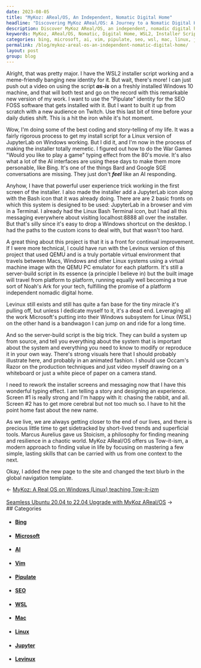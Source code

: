 ```yaml
---
date: 2023-08-05
title: "MyKoz: AReal/OS, An Independent, Nomatic Digital Home"
headline: "Discovering MyKoz AReal/OS: A Journey to a Nomatic Digital Home"
description: Discover MyKoz AReal/OS, an independent, nomadic digital home that offers Tow-it-ism, a modern approach to finding value in life by mastering simple, lasting skills. With a powerful user experience, the installer script adds a JupyterLab icon and Bash icon, with the War Games 'Would you like to play a game' typing effect.
keywords: MyKoz, AReal/OS, Nomatic, Digital Home, WSL2, Installer Script, Pipulate, SEO, FOSS, Software, Windows 10, Meme, Identity, Video, War Games, AI, Interfaces, Bing, JupyterLab, Bash, Terminal, Browser, Vim, Levinux, QEMU, PC, Emulator, Macs, Noah's Ark, Server-Build Script, Source, Visuals, Occam's Razor
categories: bing, microsoft, ai, vim, pipulate, seo, wsl, mac, linux, jupyter, levinux
permalink: /blog/mykoz-areal-os-an-independent-nomatic-digital-home/
layout: post
group: blog
---
```



Alright, that was pretty major. I have the WSL2 installer script working and a
meme-friendly banging new identity for it. But wait, there's more! I can just
push out a video on using the script ***as-is*** on a freshly installed Windows
10 machine, and that will both test and go on the record with this remarkable
new version of my work. I want to use the "Pipulate" identity for the SEO FOSS
software that gets installed with it. But I want to built it up from scratch
with a new audience on Twitch. Use this last bit of time before your daily
duties shift. This is a hit the iron while it's hot moment.

Wow, I'm doing some of the best coding and story-telling of my life. It was a
fairly rigorous process to get my install script for a Linux version of
JupyterLab on Windows working. But I did it, and I'm now in the process of
making the installer totally memetic. I figured out how to do the War Games
"Would you like to play a game" typing effect from the 80's movie. It's also
what a lot of the AI interfaces are using these days to make them more
personable, like Bing. It's one of the things Bard and Google SGE conversations
are missing. They just don't ***feel*** like an AI responding.

Anyhow, I have that powerful user experience trick working in the first screen
of the installer. I also made the installer add a JupyterLab icon along with
the Bash icon that it was already doing. There are are 2 basic fronts on which
this system is designed to be used: JupyterLab in a browser and vim in a
Terminal. I already had the Linux Bash Terminal icon, but I had all this
messaging everywhere about visiting localhost:8888 all over the installer. But
that's silly since it's easy to drop a Windows shortcut on the desktop. I had
the paths to the custom icons to deal with, but that wasn't too hard.

A great thing about this project is that it is a front for continual
improvement. If I were more technical, I could have run with the Levinux
version of this project that used QEMU and is a truly portable virtual
environment that travels between Macs, Windows and other Linux systems using a
virtual machine image with the QEMU PC emulator for each platform. It's still a
server-build script in its essence (a principle I believe in) but the built
image will travel from platform to platform, running equally well becoming a
true sort of Noah's Ark for your tech, fulfilling the promise of a platform
independent nomadic digital home. 

Levinux still exists and still has quite a fan base for the tiny miracle it's
pulling off, but unless I dedicate myself to it, it's a dead end. Leveraging
all the work Microsoft's putting into their Windows subsystem for Linux (WSL)
on the other hand is a bandwagon I can jump on and ride for a long time.

And so the server-build script is the big trick. They can build a system up
from source, and tell you everything about the system that is important about
the system and everything you need to know to modify or reproduce it in your
own way. There's strong visuals here that I should probably illustrate here,
and probably in an animated fashion. I should use Occam's Razor on the
production techniques and just video myself drawing on a whiteboard or just a
white piece of paper on a camera stand.

I need to rework the installer screens and messaging now that I have this
wonderful typing effect. I am telling a story and designing an experience.
Screen #1 is really strong and I'm happy with it: chasing the rabbit, and all.
Screen #2 has to get more cerebral but not too much so. I have to hit the point
home fast about the new name.

As we live, we are always getting closer to the end of our lives, and there is
precious little time to get sidetracked by short-lived trends and superficial
tools. Marcus Aurelius gave us Stoicism, a philosophy for finding meaning and
resilience in a chaotic world. MyKoz AReal/OS offers us Tow-it-ism, a modern
approach to finding value in life by focusing on mastering a few simple,
lasting skills that can be carried with us from one context to the next.

Okay, I added the new page to the site and changed the text blurb in the global
navigation template. 


















<div class="arrow-links"><div class="post-nav-prev"><span class="arrow">&larr;&nbsp;</span><a href="/blog/mykoz-a-real-os-on-windows-linux-teaching-tow-it-izm/">MyKoz: A Real OS on Windows (Linux) teaching Tow-it-izm</a></div> &nbsp; <div class="post-nav-next"><a href="/blog/seamless-ubuntu-20-04-to-22-04-upgrade-with-mykoz-areal-os/">Seamless Ubuntu 20.04 to 22.04 Upgrade with MyKoz AReal/OS</a><span class="arrow">&nbsp;&rarr;</span></div></div>
## Categories

<ul>
<li><h4><a href='/bing/'>Bing</a></h4></li>
<li><h4><a href='/microsoft/'>Microsoft</a></h4></li>
<li><h4><a href='/ai/'>AI</a></h4></li>
<li><h4><a href='/vim/'>Vim</a></h4></li>
<li><h4><a href='/pipulate/'>Pipulate</a></h4></li>
<li><h4><a href='/seo/'>SEO</a></h4></li>
<li><h4><a href='/wsl/'>WSL</a></h4></li>
<li><h4><a href='/mac/'>Mac</a></h4></li>
<li><h4><a href='/linux/'>Linux</a></h4></li>
<li><h4><a href='/jupyter/'>Jupyter</a></h4></li>
<li><h4><a href='/levinux/'>Levinux</a></h4></li></ul>